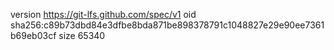 version https://git-lfs.github.com/spec/v1
oid sha256:c89b73dbd84e3dfbe8bda871be898378791c1048827e29e90ee7361b69eb03cf
size 65340
